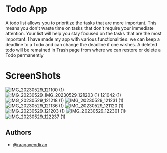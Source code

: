 
# Todo App

A todo list allows you to prioritize the tasks that are more important. This means you don't waste time on tasks that don't require your immediate attention. Your list will help you stay focused on the tasks that are the most important. I have made my app with various functionalities. we can keep a deadline to a Todo and can change the deadline if one wishes. A deleted todo will be remained in Trash page from where we can restore or delete a Todo permanently

# ScreenShots
![IMG_20230529_121100 (1)](https://github.com/RAAGAVENDIRAN/Todo-App-React-native-CLI/assets/81763768/ca34bd11-b99a-464b-82b1-9630a43cb0f1)
![IMG_20230529_![IMG_20230529_121203 (1)](https://github.com/RAAGAVENDIRAN/Todo-App-React-native-CLI/assets/81763768/aa430968-b3e9-477c-83ee-6310e2db2e92)
121042 (1)](https://github.com/RAAGAVENDIRAN/Todo-App-React-native-CLI/assets/81763768/803faca3-194d-48a6-8c35-d06caf71b4c6)
![IMG_20230529_121218 (1)](https://github.com/RAAGAVENDIRAN/Todo-App-React-native-CLI/assets/81763768/edccd83a-a3f0-4837-b24a-de3eb74a61dd)
![IMG_20230529_121231 (1)](https://github.com/RAAGAVENDIRAN/Todo-App-React-native-CLI/assets/81763768/ba9b930a-29d6-400b-a347-394acd1e0f32)
![IMG_20230529_121136 (1)](https://github.com/RAAGAVENDIRAN/Todo-App-React-native-CLI/assets/81763768/5e4b6fef-9f1a-4af9-99d8-3343ce14630c)
![IMG_20230529_121120 (1)](https://github.com/RAAGAVENDIRAN/Todo-App-React-native-CLI/assets/81763768/0c74817d-f82f-41eb-9392-927fe8fff911)
![IMG_20230529_121203 (1)](https://github.com/RAAGAVENDIRAN/Todo-App-React-native-CLI/assets/81763768/85f7bde5-2caf-4263-a25c-57578601766c)
![IMG_20230529_122301 (1)](https://github.com/RAAGAVENDIRAN/Todo-App-React-native-CLI/assets/81763768/5e7d3073-34d3-4179-a043-8cbc3d08fd78)
![IMG_20230529_122237 (1)](https://github.com/RAAGAVENDIRAN/Todo-App-React-native-CLI/assets/81763768/1d9e3b62-973a-4f34-8e36-7ecb8b9918e2)





## Authors

- [@raagavendiran](https://github.com/RAAGAVENDIRAN)



